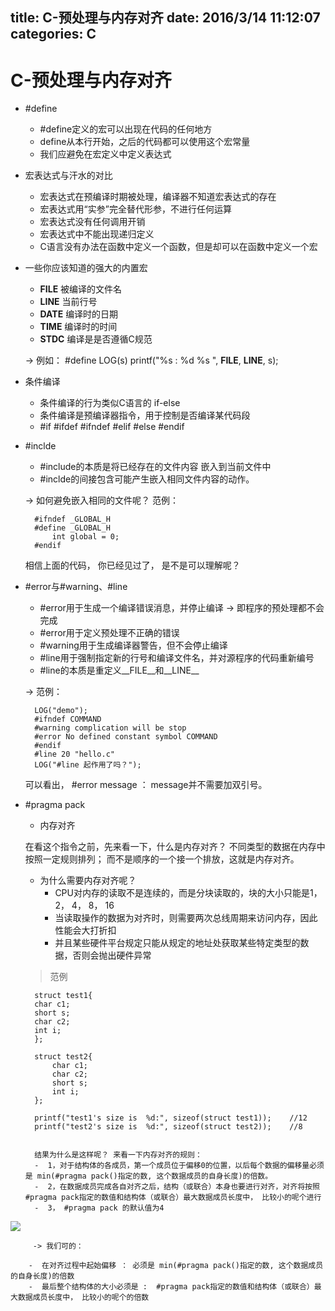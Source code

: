 title: C-预处理与内存对齐
date: 2016/3/14 11:12:07        
categories: C
---

# C-预处理与内存对齐 #

- #define
	- #define定义的宏可以出现在代码的任何地方
	- define从本行开始，之后的代码都可以使用这个宏常量
	- 我们应避免在宏定义中定义表达式
- 宏表达式与汗水的对比
	- 宏表达式在预编译时期被处理，编译器不知道宏表达式的存在
	- 宏表达式用“实参”完全替代形参，不进行任何运算
	- 宏表达式没有任何调用开销
	- 宏表达式中不能出现递归定义
	- C语言没有办法在函数中定义一个函数，但是却可以在函数中定义一个宏

- 一些你应该知道的强大的内置宏
	- __FILE__    被编译的文件名
	- __LINE__		当前行号
	- __DATE__ 	编译时的日期
	- __TIME__		编译时的时间
	- __STDC__		编译是是否遵循C规范

	-> 例如： 	#define LOG(s) 	printf("%s : %d  %s ", __FILE__, __LINE__, s);

- 条件编译
	- 条件编译的行为类似C语言的 if-else
	- 条件编译是预编译器指令，用于控制是否编译某代码段
	- #if #ifdef #ifndef #elif #else #endif

- #inclde
	- #include的本质是将已经存在的文件内容 嵌入到当前文件中
	- #inclde的间接包含可能产生嵌入相同文件内容的动作。


	-> 如何避免嵌入相同的文件呢？  范例：
		
		#ifndef _GLOBAL_H
		#define _GLOBAL_H
			int global = 0;
		#endif
	相信上面的代码， 你已经见过了， 是不是可以理解呢？
- #error与#warning、#line
	- #error用于生成一个编译错误消息，并停止编译  -> 即程序的预处理都不会完成
	- #error用于定义预处理不正确的错误
	- #warning用于生成编译器警告，但不会停止编译
	- #line用于强制指定新的行号和编译文件名，并对源程序的代码重新编号
	- #line的本质是重定义__FILE__和__LINE__

	-> 范例：
	
		LOG("demo");
		#ifndef COMMAND
		#warning complication will be stop 
		#error No defined constant symbol COMMAND
		#endif
		#line 20 "hello.c"
		LOG("#line 起作用了吗？");   

	可以看出， #error  message  ： message并不需要加双引号。

- #pragma pack

	- 内存对齐
		
	在看这个指令之前，先来看一下，什么是内存对齐？
	不同类型的数据在内存中按照一定规则排列； 而不是顺序的一个接一个排放，这就是内存对齐。
	- 为什么需要内存对齐呢？
		- CPU对内存的读取不是连续的，而是分块读取的，块的大小只能是1，2， 4， 8， 16 
		- 当读取操作的数据为对齐时，则需要两次总线周期来访问内存，因此性能会大打折扣
		- 并且某些硬件平台规定只能从规定的地址处获取某些特定类型的数据，否则会抛出硬件异常
	>范例
	
		struct test1{
		char c1;
		short s;
		char c2;
		int i;
		};
	
		struct test2{
			char c1;
			char c2;
			short s;
			int i;
		};
	
		printf("test1's size is  %d:", sizeof(struct test1));    //12
		printf("test2's size is  %d:", sizeof(struct test2));    //8
		

		结果为什么是这样呢？ 来看一下内存对齐的规则：
		-  1，对于结构体的各成员，第一个成员位于偏移0的位置，以后每个数据的偏移量必须是 min(#pragma pack()指定的数, 这个数据成员的自身长度)的倍数。
		-  2，在数据成员完成各自对齐之后，结构（或联合）本身也要进行对齐，对齐将按照#pragma pack指定的数值和结构体（或联合）最大数据成员长度中， 比较小的呢个进行
		-  3， #pragma pack 的默认值为4
		
![](http://7xrbxa.com1.z0.glb.clouddn.com/C%E9%A2%84%E5%A4%84%E7%90%861.png)

		 -> 我们可的：

		-  在对齐过程中起始偏移 ： 必须是 min(#pragma pack()指定的数, 这个数据成员的自身长度)的倍数
		-  最后整个结构体的大小必须是 :  #pragma pack指定的数值和结构体（或联合）最大数据成员长度中， 比较小的呢个的倍数


	
		


	


 